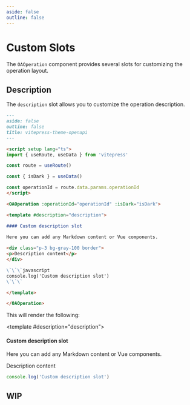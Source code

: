 ```yaml
---
aside: false
outline: false
---
```


# Custom Slots

The `OAOperation` component provides several slots for customizing the operation layout.

## Description

The `description` slot allows you to customize the operation description.

```markdown
---
aside: false
outline: false
title: vitepress-theme-openapi
---

<script setup lang="ts">
import { useRoute, useData } from 'vitepress'

const route = useRoute()

const { isDark } = useData()

const operationId = route.data.params.operationId
</script>

<OAOperation :operationId="operationId" :isDark="isDark">

<template #description="description">

#### Custom description slot
  
Here you can add any Markdown content or Vue components.

<div class="p-3 bg-gray-100 border">
<p>Description content</p>
</div>

\`\`\`javascript
console.log('Custom description slot')
\`\`\`

</template>

</OAOperation>
```

This will render the following:

<div class="flex flex-col p-3 rounded border dark:border-gray-700">

<script setup lang="ts">
import { useRoute, useData } from 'vitepress'

const route = useRoute()

const { isDark } = useData()
</script>

<OAOperation operationId="getMuseumHours" :isDark="isDark">

<template #description="description">

#### Custom description slot

Here you can add any Markdown content or Vue components.

<div class="p-3 bg-gray-100 border">
<p>Description content</p>
</div>

```javascript
console.log('Custom description slot')
```

</template>

</OAOperation>

</div>

## WIP
